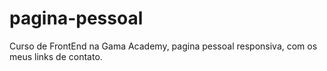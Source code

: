 # pagina-pessoal
Curso de FrontEnd na Gama Academy, pagina pessoal responsiva, com os meus links de contato.


